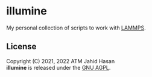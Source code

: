 # illumine
My personal collection of scripts to work with
[LAMMPS](https://github.com/lammps/lammps).

## License
Copyright (C) 2021, 2022 ATM Jahid Hasan<br>
**illumine** is released under the [GNU
AGPL](https://www.gnu.org/licenses/agpl-3.0.en.html).
